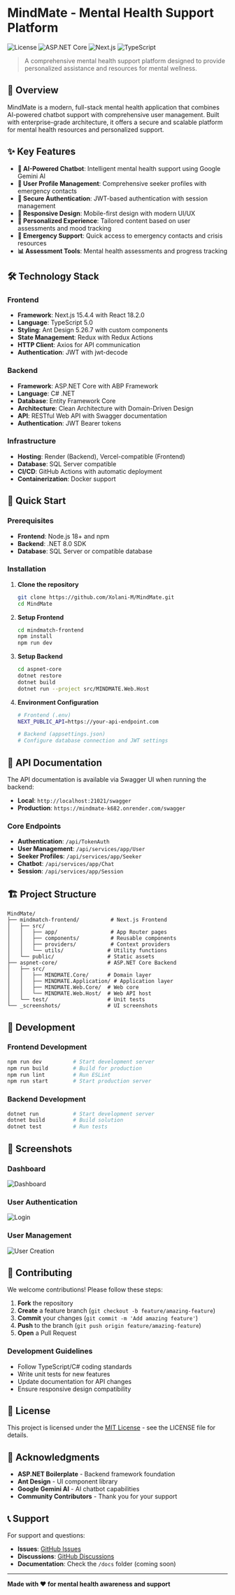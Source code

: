 # MindMate - Mental Health Support Platform

![License](https://img.shields.io/badge/license-MIT-blue.svg)
![ASP.NET Core](https://img.shields.io/badge/ASP.NET%20Core-8.0-blue)
![Next.js](https://img.shields.io/badge/Next.js-15.4.4-black)
![TypeScript](https://img.shields.io/badge/TypeScript-5.0-blue)

> A comprehensive mental health support platform designed to provide personalized assistance and resources for mental wellness.

## 🌟 Overview

MindMate is a modern, full-stack mental health application that combines AI-powered chatbot support with comprehensive user management. Built with enterprise-grade architecture, it offers a secure and scalable platform for mental health resources and personalized support.

## ✨ Key Features

- **🤖 AI-Powered Chatbot**: Intelligent mental health support using Google Gemini AI
- **👤 User Profile Management**: Comprehensive seeker profiles with emergency contacts
- **🔐 Secure Authentication**: JWT-based authentication with session management
- **📱 Responsive Design**: Mobile-first design with modern UI/UX
- **🎯 Personalized Experience**: Tailored content based on user assessments and mood tracking
- **🚨 Emergency Support**: Quick access to emergency contacts and crisis resources
- **📊 Assessment Tools**: Mental health assessments and progress tracking

## 🛠️ Technology Stack

### Frontend
- **Framework**: Next.js 15.4.4 with React 18.2.0
- **Language**: TypeScript 5.0
- **Styling**: Ant Design 5.26.7 with custom components
- **State Management**: Redux with Redux Actions
- **HTTP Client**: Axios for API communication
- **Authentication**: JWT with jwt-decode

### Backend
- **Framework**: ASP.NET Core with ABP Framework
- **Language**: C# .NET
- **Database**: Entity Framework Core
- **Architecture**: Clean Architecture with Domain-Driven Design
- **API**: RESTful Web API with Swagger documentation
- **Authentication**: JWT Bearer tokens

### Infrastructure
- **Hosting**: Render (Backend), Vercel-compatible (Frontend)
- **Database**: SQL Server compatible
- **CI/CD**: GitHub Actions with automatic deployment
- **Containerization**: Docker support

## 🚀 Quick Start

### Prerequisites

- **Frontend**: Node.js 18+ and npm
- **Backend**: .NET 8.0 SDK
- **Database**: SQL Server or compatible database

### Installation

1. **Clone the repository**
   ```bash
   git clone https://github.com/Xolani-M/MindMate.git
   cd MindMate
   ```

2. **Setup Frontend**
   ```bash
   cd mindmatch-frontend
   npm install
   npm run dev
   ```

3. **Setup Backend**
   ```bash
   cd aspnet-core
   dotnet restore
   dotnet build
   dotnet run --project src/MINDMATE.Web.Host
   ```

4. **Environment Configuration**
   ```bash
   # Frontend (.env)
   NEXT_PUBLIC_API=https://your-api-endpoint.com
   
   # Backend (appsettings.json)
   # Configure database connection and JWT settings
   ```

## 📖 API Documentation

The API documentation is available via Swagger UI when running the backend:
- **Local**: `http://localhost:21021/swagger`
- **Production**: `https://mindmate-k682.onrender.com/swagger`

### Core Endpoints

- **Authentication**: `/api/TokenAuth`
- **User Management**: `/api/services/app/User`
- **Seeker Profiles**: `/api/services/app/Seeker`
- **Chatbot**: `/api/services/app/Chat`
- **Session**: `/api/services/app/Session`

## 🏗️ Project Structure

```
MindMate/
├── mindmatch-frontend/          # Next.js Frontend
│   ├── src/
│   │   ├── app/                 # App Router pages
│   │   ├── components/          # Reusable components
│   │   ├── providers/           # Context providers
│   │   └── utils/              # Utility functions
│   └── public/                 # Static assets
├── aspnet-core/                # ASP.NET Core Backend
│   ├── src/
│   │   ├── MINDMATE.Core/      # Domain layer
│   │   ├── MINDMATE.Application/ # Application layer
│   │   ├── MINDMATE.Web.Core/  # Web core
│   │   └── MINDMATE.Web.Host/  # Web API host
│   └── test/                   # Unit tests
└── _screenshots/               # UI screenshots
```

## 🔧 Development

### Frontend Development
```bash
npm run dev          # Start development server
npm run build        # Build for production
npm run lint         # Run ESLint
npm run start        # Start production server
```

### Backend Development
```bash
dotnet run           # Start development server
dotnet build         # Build solution
dotnet test          # Run tests
```

## 📱 Screenshots

### Dashboard
![Dashboard](_screenshots/ui-home.png)

### User Authentication
![Login](_screenshots/ui-login.png)

### User Management
![User Creation](_screenshots/ui-user-create-modal.png)

## 🤝 Contributing

We welcome contributions! Please follow these steps:

1. **Fork** the repository
2. **Create** a feature branch (`git checkout -b feature/amazing-feature`)
3. **Commit** your changes (`git commit -m 'Add amazing feature'`)
4. **Push** to the branch (`git push origin feature/amazing-feature`)
5. **Open** a Pull Request

### Development Guidelines

- Follow TypeScript/C# coding standards
- Write unit tests for new features
- Update documentation for API changes
- Ensure responsive design compatibility

## 📄 License

This project is licensed under the [MIT License](LICENSE) - see the LICENSE file for details.

## 🙏 Acknowledgments

- **ASP.NET Boilerplate** - Backend framework foundation
- **Ant Design** - UI component library
- **Google Gemini AI** - AI chatbot capabilities
- **Community Contributors** - Thank you for your support

## 📞 Support

For support and questions:

- **Issues**: [GitHub Issues](https://github.com/Xolani-M/MindMate/issues)
- **Discussions**: [GitHub Discussions](https://github.com/Xolani-M/MindMate/discussions)
- **Documentation**: Check the `/docs` folder (coming soon)

---

**Made with ❤️ for mental health awareness and support**
